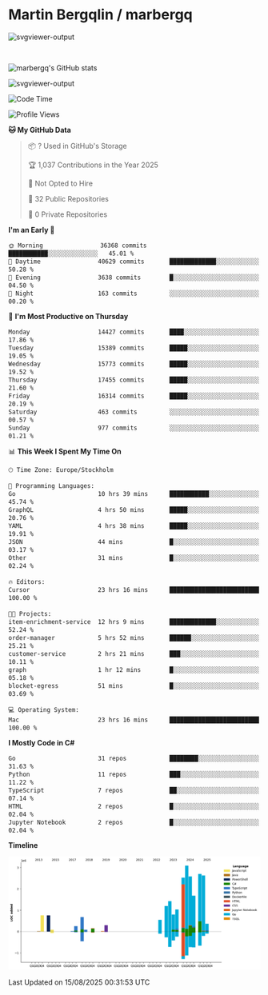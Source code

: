 # Martin Bergqlin / marbergq

![svgviewer-output](https://user-images.githubusercontent.com/2405410/206014777-22d41ecb-c24f-421d-b7d9-bba2cb5bb0de.svg)

<br>

<!--- [![Martin's Week](https://github-readme-stats.vercel.app/api/wakatime?username=marbergq&theme=dark)](https://github.com/anuraghazra/github-readme-stats) -->

![marbergq's GitHub stats](https://github-readme-stats.vercel.app/api?username=marbergq&count_private=true&show_icons=true)

![svgviewer-output](https://wakatime.com/badge/user/3f0a2069-6683-4e19-9a4a-7d21ea815067.svg)

<!--START_SECTION:waka-->
![Code Time](http://img.shields.io/badge/Code%20Time-5%2C274%20hrs%2058%20mins-blue)

![Profile Views](http://img.shields.io/badge/Profile%20Views-0-blue)

**🐱 My GitHub Data** 

> 📦 ? Used in GitHub's Storage 
 > 
> 🏆 1,037 Contributions in the Year 2025
 > 
> 🚫 Not Opted to Hire
 > 
> 📜 32 Public Repositories 
 > 
> 🔑 0 Private Repositories 
 > 
**I'm an Early 🐤** 

```text
🌞 Morning                36368 commits       ███████████░░░░░░░░░░░░░░   45.01 % 
🌆 Daytime                40629 commits       █████████████░░░░░░░░░░░░   50.28 % 
🌃 Evening                3638 commits        █░░░░░░░░░░░░░░░░░░░░░░░░   04.50 % 
🌙 Night                  163 commits         ░░░░░░░░░░░░░░░░░░░░░░░░░   00.20 % 
```
📅 **I'm Most Productive on Thursday** 

```text
Monday                   14427 commits       ████░░░░░░░░░░░░░░░░░░░░░   17.86 % 
Tuesday                  15389 commits       █████░░░░░░░░░░░░░░░░░░░░   19.05 % 
Wednesday                15773 commits       █████░░░░░░░░░░░░░░░░░░░░   19.52 % 
Thursday                 17455 commits       █████░░░░░░░░░░░░░░░░░░░░   21.60 % 
Friday                   16314 commits       █████░░░░░░░░░░░░░░░░░░░░   20.19 % 
Saturday                 463 commits         ░░░░░░░░░░░░░░░░░░░░░░░░░   00.57 % 
Sunday                   977 commits         ░░░░░░░░░░░░░░░░░░░░░░░░░   01.21 % 
```


📊 **This Week I Spent My Time On** 

```text
🕑︎ Time Zone: Europe/Stockholm

💬 Programming Languages: 
Go                       10 hrs 39 mins      ███████████░░░░░░░░░░░░░░   45.74 % 
GraphQL                  4 hrs 50 mins       █████░░░░░░░░░░░░░░░░░░░░   20.76 % 
YAML                     4 hrs 38 mins       █████░░░░░░░░░░░░░░░░░░░░   19.91 % 
JSON                     44 mins             █░░░░░░░░░░░░░░░░░░░░░░░░   03.17 % 
Other                    31 mins             █░░░░░░░░░░░░░░░░░░░░░░░░   02.24 % 

🔥 Editors: 
Cursor                   23 hrs 16 mins      █████████████████████████   100.00 % 

🐱‍💻 Projects: 
item-enrichment-service  12 hrs 9 mins       █████████████░░░░░░░░░░░░   52.24 % 
order-manager            5 hrs 52 mins       ██████░░░░░░░░░░░░░░░░░░░   25.21 % 
customer-service         2 hrs 21 mins       ███░░░░░░░░░░░░░░░░░░░░░░   10.11 % 
graph                    1 hr 12 mins        █░░░░░░░░░░░░░░░░░░░░░░░░   05.18 % 
blocket-egress           51 mins             █░░░░░░░░░░░░░░░░░░░░░░░░   03.69 % 

💻 Operating System: 
Mac                      23 hrs 16 mins      █████████████████████████   100.00 % 
```

**I Mostly Code in C#** 

```text
Go                       31 repos            ████████░░░░░░░░░░░░░░░░░   31.63 % 
Python                   11 repos            ███░░░░░░░░░░░░░░░░░░░░░░   11.22 % 
TypeScript               7 repos             ██░░░░░░░░░░░░░░░░░░░░░░░   07.14 % 
HTML                     2 repos             █░░░░░░░░░░░░░░░░░░░░░░░░   02.04 % 
Jupyter Notebook         2 repos             █░░░░░░░░░░░░░░░░░░░░░░░░   02.04 % 
```



**Timeline**

![Lines of Code chart](https://raw.githubusercontent.com/marbergq/marbergq/main/assets/bar_graph.png)


 Last Updated on 15/08/2025 00:31:53 UTC
<!--END_SECTION:waka-->
